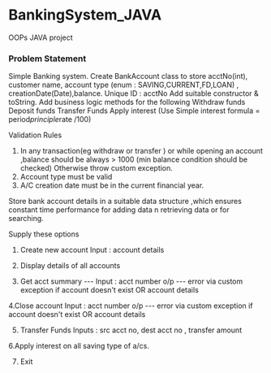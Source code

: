 # BankingSystem_JAVA
OOPs JAVA project

### Problem Statement
Simple Banking system.
Create BankAccount class to store
acctNo(int), customer name, account type (enum : SAVING,CURRENT,FD,LOAN) , creationDate(Date),balance.
Unique ID : acctNo
Add suitable constructor & toString.
Add business logic methods for the following
Withdraw funds
Deposit funds
Transfer Funds
Apply interest (Use Simple interest formula = period*principle*rate /100) 


Validation Rules 
1. In any transaction(eg withdraw or transfer ) or while opening an account ,balance should be always > 1000 
(min balance condition should be checked) Otherwise throw custom exception.
2. Account type must be valid
3. A/C creation date must be in the current financial year.



Store bank account details in a suitable data structure ,which ensures constant time performance
for adding data n retrieving data or for searching.

Supply these options



1.  Create new account
Input : account details

2.  Display  details of all accounts 

3. Get acct summary --- 
Input  : acct number 
o/p --- error via custom exception if account doesn't exist OR  account details

4.Close account
Input  : acct number 
o/p --- error via custom exception if account doesn't exist OR  account details

5. Transfer Funds
Inputs : src acct no, dest acct no , transfer amount

6.Apply interest on all saving type of a/cs.

7. Exit
